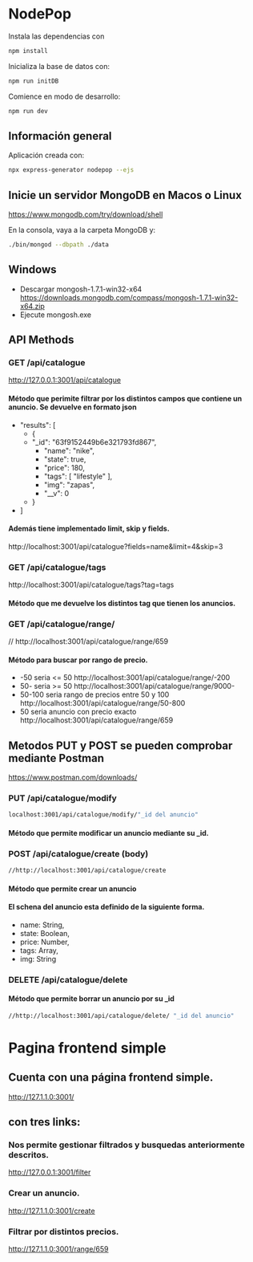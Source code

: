 # NodePop

Instala las dependencias con

```sh
npm install
```

Inicializa la base de datos con:

```sh
npm run initDB
```

Comience en modo de desarrollo:

```sh
npm run dev
```

## Información general

Aplicación creada con:

```sh
npx express-generator nodepop --ejs
```

## Inicie un servidor MongoDB en Macos o Linux
https://www.mongodb.com/try/download/shell

En la consola, vaya a la carpeta MongoDB y:

```sh
./bin/mongod --dbpath ./data
```
## Windows
- Descargar mongosh-1.7.1-win32-x64
https://downloads.mongodb.com/compass/mongosh-1.7.1-win32-x64.zip
- Ejecute mongosh.exe

## API Methods

### GET /api/catalogue
http://127.0.0.1:3001/api/catalogue
#### Método que perimite filtrar por los distintos campos que contiene un anuncio. Se devuelve en formato json
- "results": [
  - {
  - "_id": "63f9152449b6e321793fd867",
    - "name": "nike",
    - "state": true,
    - "price": 180,
    - "tags": [
                "lifestyle"
            ],
    - "img": "zapas",
    - "__v": 0
  - }
- ]

#### Además tiene implementado limit, skip y fields.
http://localhost:3001/api/catalogue?fields=name&limit=4&skip=3

### GET /api/catalogue/tags
http://localhost:3001/api/catalogue/tags?tag=tags
#### Método que me devuelve los distintos tag que tienen los anuncios.

### GET /api/catalogue/range/
// http://localhost:3001/api/catalogue/range/659
#### Método para buscar por rango de precio.
- -50 seria <= 50
http://localhost:3001/api/catalogue/range/-200
- 50- seria >= 50
http://localhost:3001/api/catalogue/range/9000-
- 50-100 seria rango de precios entre 50 y 100
http://localhost:3001/api/catalogue/range/50-800
- 50 seria anuncio con precio exacto
http://localhost:3001/api/catalogue/range/659


## Metodos PUT y POST se pueden comprobar mediante Postman
https://www.postman.com/downloads/

### PUT /api/catalogue/modify
```sh
localhost:3001/api/catalogue/modify/"_id del anuncio"
```
#### Método que permite modificar un anuncio mediante su _id.

### POST /api/catalogue/create (body)
```sh
//http://localhost:3001/api/catalogue/create
```

#### Método que permite crear un anuncio
#### El schena del anuncio esta definido de la siguiente forma.
  - name: String,
  - state: Boolean,
  - price: Number,
  - tags: Array,
  - img: String

### DELETE /api/catalogue/delete
#### Método que permite borrar un anuncio por su _id
```sh
//http://localhost:3001/api/catalogue/delete/ "_id del anuncio"
```

# Pagina frontend simple
## Cuenta con una página frontend simple.
http://127.1.1.0:3001/
## con tres links:
### Nos permite gestionar filtrados y busquedas anteriormente descritos.
http://127.0.0.1:3001/filter
### Crear un anuncio.
http://127.1.1.0:3001/create
### Filtrar por distintos precios.
http://127.1.1.0:3001/range/659







